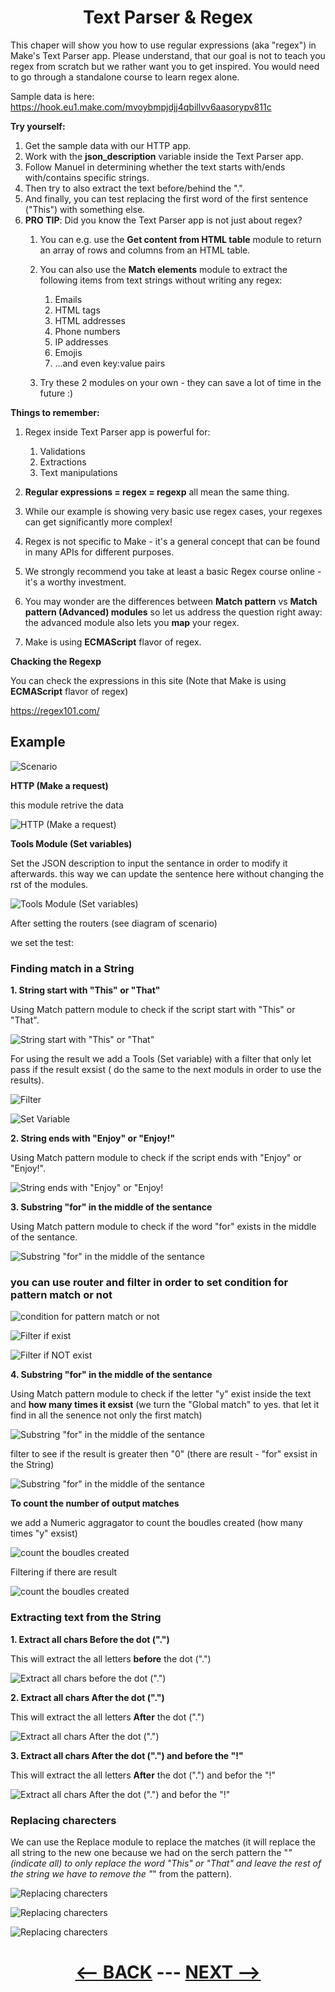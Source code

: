 <div align="center">



# Text Parser & Regex

</div>

This chaper will show you how to use regular expressions (aka "regex") in Make's Text Parser app. Please understand, that our goal is not to teach you regex from scratch but we rather want you to get inspired. You would need to go through a standalone course to learn regex alone. 

Sample data is here: 
https://hook.eu1.make.com/mvoybmpjdjj4qbillvv6aasorypv811c

__Try yourself:__

1. Get the sample data with our HTTP app.
2. Work with the __json_description__ variable inside the Text Parser app.
3. Follow Manuel in determining whether the text starts with/ends with/contains specific strings.
4. Then try to also extract the text before/behind the ".".
5. And finally, you can test replacing the first word of the first sentence ("This") with something else.
6. __PRO TIP__: Did you know the Text Parser app is not just about regex?
   1. You can e.g. use the __Get content from HTML table__ module to return an array of rows and columns from an HTML table.
   2. You can also use the __Match elements__ module to extract the following items from text strings without writing any regex:
      1. Emails
      2. HTML tags
      3. HTML addresses
      4. Phone numbers
      5. IP addresses
      6. Emojis
      7. ...and even key:value pairs
         
   3. Try these 2 modules on your own - they can save a lot of time in the future :)

__Things to remember:__

1. Regex inside Text Parser app is powerful for:
   1. Validations
   2. Extractions
   3. Text manipulations
      
2. __Regular expressions = regex = regexp__ all mean the same thing.
3. While our example is showing very basic use regex cases, your regexes can get significantly more complex!
4. Regex is not specific to Make - it's a general concept that can be found in many APIs for different purposes.
5. We strongly recommend you take at least a basic Regex course online - it's a worthy investment.
6. You may wonder are the differences between __Match pattern__ vs __Match pattern (Advanced) modules__ so let us address the question right away:  the advanced module also lets you __map__ your regex.
7. Make is using __ECMAScript__ flavor of regex.


__Chacking the Regexp__ 

You can check the expressions in this site (Note that Make is using __ECMAScript__ flavor of regex)

https://regex101.com/

## Example

   ![Scenario](pic/l4textparserall.gif)     
   
__HTTP (Make a request)__

this module retrive the data

   ![HTTP (Make a request)](pic/l4textparserhttp.gif)    

__Tools Module (Set variables)__

Set the JSON description to input the sentance in order to modify it afterwards. this way we can update the sentence here without changing the rst of the modules.

   ![Tools Module (Set variables)](pic/l4textparsersetvar.gif)    

After setting the routers (see diagram of scenario)

we set the test:
### Finding match in a String

__1. String start with "This" or "That"__

Using Match pattern module to check if the script start with "This" or "That".

   ![String start with "This" or "That"](pic/l4textparsermatch1.gif)    

For using the result we add a Tools (Set variable) with a filter that only let pass if the result exsist ( do the same to the next moduls in order to use the results).

 ![Filter](pic/l4textparserfilter1.gif)    

 ![Set Variable](pic/l4textparservar1.gif)  
 
__2. String ends with "Enjoy" or "Enjoy!"__

Using Match pattern module to check if the script ends with "Enjoy" or "Enjoy!".

   ![String ends with "Enjoy" or "Enjoy!](pic/l4textparsermatch2.gif)  

__3. Substring "for" in the middle of the sentance__

Using Match pattern module to check if the word "for" exists in the middle of the sentance.

   ![Substring "for" in the middle of the sentance](pic/l4textparsermatch3.gif)  

### you can use router and filter in order to set condition for pattern match or not

   ![condition for pattern match or not](pic/l4textparservar2.gif) 
   
   ![Filter if exist](pic/l4textparserfilter2.gif) 

   ![Filter if NOT exist](pic/l4textparserfilter3.gif) 

__4. Substring "for" in the middle of the sentance__

Using Match pattern module to check if the letter "y" exist inside the text and __how many times it exsist__ (we turn the "Global match" to yes. that let it find in all the senence not only the first match)

   ![Substring "for" in the middle of the sentance](pic/l4textparsermatch4.gif)  

filter to see if the result is greater then "0" (there are result - "for" exsist in the String)

   ![Substring "for" in the middle of the sentance](pic/l4textparsermatch4.gif)  
   
__To count the number of output matches__

we add a Numeric aggragator to count the boudles created (how many times "y" exsist)

   ![count the boudles created](pic/l4textparservar3.gif)  

Filtering if there are result

   ![count the boudles created](pic/l4textparservar4.gif)  

### Extracting text from the String


__1. Extract all chars Before the dot (".")__

This will extract the all letters __before__ the dot (".")

   ![Extract all chars before the dot (".")](pic/l4textparserextract1.gif)  


__2. Extract all chars After the dot (".")__

This will extract the all letters __After__ the dot (".")

   ![Extract all chars After the dot (".")](pic/l4textparserextract2.gif)  

__3. Extract all chars After the dot (".") and before the "!"__

This will extract the all letters __After__ the dot (".") and befor the "!"

   ![Extract all chars After the dot (".") and befor the "!"](pic/l4textparserextract3.gif)     

 ### Replacing charecters

We can use the Replace module to replace the matches (it will replace the all string to the new one because we had on the serch pattern the "*" (indicate all) to only replace the word "This" or "That" and leave the rest of the string we have to remove the "*" from the pattern).

   ![Replacing charecters](pic/l4textparserreplace1.gif)  

   ![Replacing charecters](pic/l4textparserreplace2.gif)  
   
   ![Replacing charecters](pic/l4textparserreplace.gif)  

   
<div align="center">


# [<-- BACK](l4scenariodesign.md) --- [NEXT -->](l4makedevtool.md)
</div>
